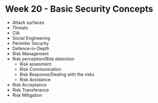 # Week 20  - Basic Security Concepts 
* Attack surfaces
* Threats
* CIA
* Social Engineering
* Perimiter Security
* Defence-in-Depth
* Risk Management
* Risk perception/Risk detection
    * Risk assesment
    * Risk Communication
    * Risk Response/Dealing with the risks
    * Risk Avoidance
* Risk Acceptance
* Risk Transferance
* Risk Mitigation

